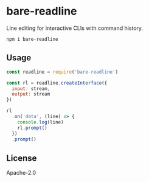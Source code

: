 # bare-readline

Line editing for interactive CLIs with command history.

```
npm i bare-readline
```

## Usage

``` js
const readline = require('bare-readline')

const rl = readline.createInterface({
  input: stream,
  output: stream
})

rl
  .on('data', (line) => {
    console.log(line)
    rl.prompt()
  })
  .prompt()
```

## License

Apache-2.0
